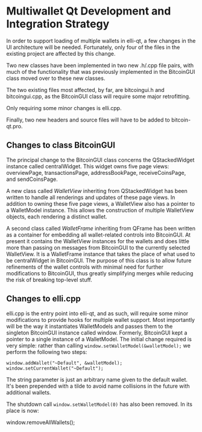 Multiwallet Qt Development and Integration Strategy
===================================================

In order to support loading of multiple wallets in elli-qt, a few changes in the UI architecture will be needed.
Fortunately, only four of the files in the existing project are affected by this change.

Two new classes have been implemented in two new .h/.cpp file pairs, with much of the functionality that was previously
implemented in the BitcoinGUI class moved over to these new classes.

The two existing files most affected, by far, are bitcoingui.h and bitcoingui.cpp, as the BitcoinGUI class will require
some major retrofitting.

Only requiring some minor changes is elli.cpp.

Finally, two new headers and source files will have to be added to bitcoin-qt.pro.

Changes to class BitcoinGUI
---------------------------
The principal change to the BitcoinGUI class concerns the QStackedWidget instance called centralWidget.
This widget owns five page views: overviewPage, transactionsPage, addressBookPage, receiveCoinsPage, and sendCoinsPage.

A new class called *WalletView* inheriting from QStackedWidget has been written to handle all renderings and updates of
these page views. In addition to owning these five page views, a WalletView also has a pointer to a WalletModel instance.
This allows the construction of multiple WalletView objects, each rendering a distinct wallet.

A second class called *WalletFrame* inheriting from QFrame has been written as a container for embedding all wallet-related
controls into BitcoinGUI. At present it contains the WalletView instances for the wallets and does little more than passing on messages
from BitcoinGUI to the currently selected WalletView. It is a WalletFrame instance
that takes the place of what used to be centralWidget in BitcoinGUI. The purpose of this class is to allow future
refinements of the wallet controls with minimal need for further modifications to BitcoinGUI, thus greatly simplifying
merges while reducing the risk of breaking top-level stuff.

Changes to elli.cpp
----------------------
elli.cpp is the entry point into elli-qt, and as such, will require some minor modifications to provide hooks for
multiple wallet support. Most importantly will be the way it instantiates WalletModels and passes them to the
singleton BitcoinGUI instance called window. Formerly, BitcoinGUI kept a pointer to a single instance of a WalletModel.
The initial change required is very simple: rather than calling `window.setWalletModel(&walletModel);` we perform the
following two steps:

	window.addWallet("~Default", &walletModel);
	window.setCurrentWallet("~Default");

The string parameter is just an arbitrary name given to the default wallet. It's been prepended with a tilde to avoid name collisions in the future with additional wallets.

The shutdown call `window.setWalletModel(0)` has also been removed. In its place is now:

window.removeAllWallets();
